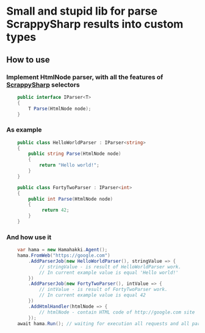 ﻿# Small and stupid lib for parse ScrappySharp results into custom types

## How to use

### Implement HtmlNode parser, with all the features of [ScrappySharp](https://github.com/rflechner/ScrapySharp) selectors

``` C#
    public interface IParser<T>
    {
        T Parse(HtmlNode node);
    }
```

### As example

``` C#
    public class HelloWorldParser : IParser<string>
    {
        public string Parse(HtmlNode node)
        {
            return "Hello world!";
        }
    }

    public class FortyTwoParser : IParser<int>
    {
        public int Parse(HtmlNode node)
        {
             return 42;
        }
    }
```

### And how use it

```C#
    var hama = new Hamahakki.Agent();
    hama.FromWeb("https://google.com")
        .AddParserJob(new HelloWorldParser(), stringValue => {
            // stringValue - is result of HelloWorldParser work.
            // In current example value is equal 'Hello world!'
        })
        .AddParserJob(new FortyTwoParser(), intValue => {
            // intValue - is result of FortyTwoParser work.
            // In current example value is equal 42  
        })
        .AddHtmlHandler(htmlNode => {
            // htmlNode - contain HTML code of http://google.com site
        });
    await hama.Run(); // waiting for execution all requests and all parsers jobs
```
